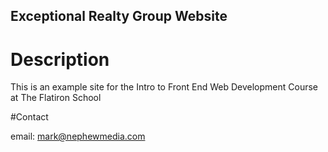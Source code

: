 Exceptional Realty Group Website
---

# Description

This is an example site for the Intro to Front End Web Development Course at The Flatiron School

#Contact

email: mark@nephewmedia.com